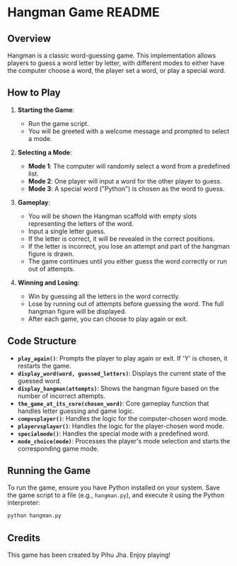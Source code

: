 # Hangman Game README

## Overview
Hangman is a classic word-guessing game. This implementation allows players to guess a word letter by letter, with different modes to either have the computer choose a word, the player set a word, or play a special word.

## How to Play

1. **Starting the Game**:
    - Run the game script.
    - You will be greeted with a welcome message and prompted to select a mode.

2. **Selecting a Mode**:
    - **Mode 1**: The computer will randomly select a word from a predefined list.
    - **Mode 2**: One player will input a word for the other player to guess.
    - **Mode 3**: A special word ("Python") is chosen as the word to guess.

3. **Gameplay**:
    - You will be shown the Hangman scaffold with empty slots representing the letters of the word.
    - Input a single letter guess.
    - If the letter is correct, it will be revealed in the correct positions.
    - If the letter is incorrect, you lose an attempt and part of the hangman figure is drawn.
    - The game continues until you either guess the word correctly or run out of attempts.

4. **Winning and Losing**:
    - Win by guessing all the letters in the word correctly.
    - Lose by running out of attempts before guessing the word. The full hangman figure will be displayed.
    - After each game, you can choose to play again or exit.

## Code Structure

- **`play_again()`**: Prompts the player to play again or exit. If 'Y' is chosen, it restarts the game.
- **`display_word(word, guessed_letters)`**: Displays the current state of the guessed word.
- **`display_hangman(attempts)`**: Shows the hangman figure based on the number of incorrect attempts.
- **`the_game_at_its_core(chosen_word)`**: Core gameplay function that handles letter guessing and game logic.
- **`compvsplayer()`**: Handles the logic for the computer-chosen word mode.
- **`playervsplayer()`**: Handles the logic for the player-chosen word mode.
- **`specialmode()`**: Handles the special mode with a predefined word.
- **`mode_choice(mode)`**: Processes the player's mode selection and starts the corresponding game mode.

## Running the Game

To run the game, ensure you have Python installed on your system. Save the game script to a file (e.g., `hangman.py`), and execute it using the Python interpreter:

```bash
python hangman.py
```

## Credits
This game has been created by Pihu Jha. Enjoy playing!
